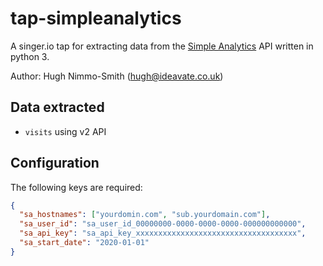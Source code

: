 # tap-simpleanalytics

A singer.io tap for extracting data from the [Simple Analytics](https://www.simpleanalytics.com) API written in python 3.

Author: Hugh Nimmo-Smith (hugh@ideavate.co.uk)

## Data extracted

- `visits` using v2 API

## Configuration

The following keys are required:

```json
{
  "sa_hostnames": ["yourdomin.com", "sub.yourdomain.com"],
  "sa_user_id": "sa_user_id_00000000-0000-0000-0000-000000000000",
  "sa_api_key": "sa_api_key_xxxxxxxxxxxxxxxxxxxxxxxxxxxxxxxxxxxx",
  "sa_start_date": "2020-01-01"
}
```
